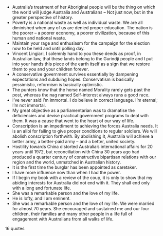  - Australia’s treatment of her Aboriginal people will be the thing on which the world will judge Australia and Australians – Not just now, but in the greater perspective of history.
 - Poverty is a national waste as well as individual waste. We are all diminished when any of us are denied proper education. The nation is the poorer – a poorer economy, a poorer civilization, because of this human and national waste.
 - Maintain your rage and enthusiasm for the campaign for the election now to be held and until polling day.
 - Vincent Lingiari, I solemnly hand to you these deeds as proof, in Australian law, that these lands belong to the Gurindji people and I put into your hands this piece of the earth itself as a sign that we restore them to you and your children forever.
 - A conservative government survives essentially by dampening expectations and subduing hopes. Conservatism is basically pessimistic, reformism is basically optimistic.
 - The punters know that the horse named Morality rarely gets past the post, whereas the nag named Self-interest always runs a good race.
 - I’ve never said I’m immortal. I do believe in correct language. I’m eternal; I’m not immortal.
 - My great objective as a parliamentarian was to dramatise the deficiencies and devise practical government programs to deal with them. It was a cause that went to the heart of our way of life.
 - Conscription is an impediment to achieving the forces Australia needs. It is an alibi for failing to give proper conditions to regular soldiers. We will abolish conscription forthwith. By abolishing it, Australia will achieve a better army, a better-paid army – and a better, united society.
 - Hostility towards China distorted Australia’s international affairs for 20 years until 1972, but reconciliation with China 30 years ago had produced a quarter century of constructive bipartisan relations with our region and the world, unmatched in Australian history.
 - It is the first time the burglar has been appointed as caretaker.
 - I have more influence now than when I had the power.
 - If I begin my book with a review of the coup, it is only to show that my abiding interests for Australia did not end with it. They shall end only with a long and fortunate life.
 - She was a remarkable person and the love of my life.
 - He is lofty, and I am eminent.
 - She was a remarkable person and the love of my life. We were married for almost 70 years. She encouraged and sustained me and our four children, their families and many other people in a life full of engagement with Australians from all walks of life.

16 quotes